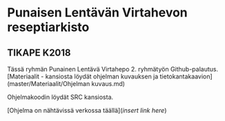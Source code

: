 # Punaisen Lentävän Virtahevon reseptiarkisto

## TIKAPE K2018

Tässä ryhmän Punainen Lentävä Virtahepo 2. ryhmätyön Github-palautus.
[Materiaalit - kansiosta löydät ohjelman kuvauksen ja tietokantakaavion](master/Materiaalit/Ohjelman kuvaus.md)

Ohjelmakoodin löydät SRC kansiosta.

[Ohjelma on nähtävissä verkossa täällä](*insert link here*)
